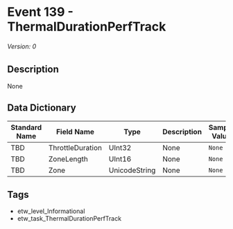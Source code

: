 # Event 139 - ThermalDurationPerfTrack
###### Version: 0

## Description
None

## Data Dictionary
|Standard Name|Field Name|Type|Description|Sample Value|
|---|---|---|---|---|
|TBD|ThrottleDuration|UInt32|None|`None`|
|TBD|ZoneLength|UInt16|None|`None`|
|TBD|Zone|UnicodeString|None|`None`|

## Tags
* etw_level_Informational
* etw_task_ThermalDurationPerfTrack